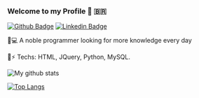 ### Welcome to my Profile 👋 🇧🇷

[![Github Badge](https://img.shields.io/badge/-Github-000?style=flat-square&logo=Github&logoColor=white&link=https://github.com/Viictorreiss)](https://github.com/Viictorreiss)
[![Linkedin Badge](https://img.shields.io/badge/-LinkedIn-blue?style=flat-square&logo=Linkedin&logoColor=white&link=https://www.linkedin.com/in/victormendesreis/)](https://www.linkedin.com/in/victormendesreis/)

 🔸💻 A noble programmer looking for more knowledge every day
 
 🔸⚡️ Techs: HTML, JQuery, Python, MySQL.
 

![My github stats](https://github-readme-stats.vercel.app/api?username=viictorreiss&show_icons=true&theme=onedark)

[![Top Langs](https://github-readme-stats.vercel.app/api/top-langs/?username=viictorreiss&layout=compact&theme=onedark)](https://github.com/viictorreiss/github-readme-stats)